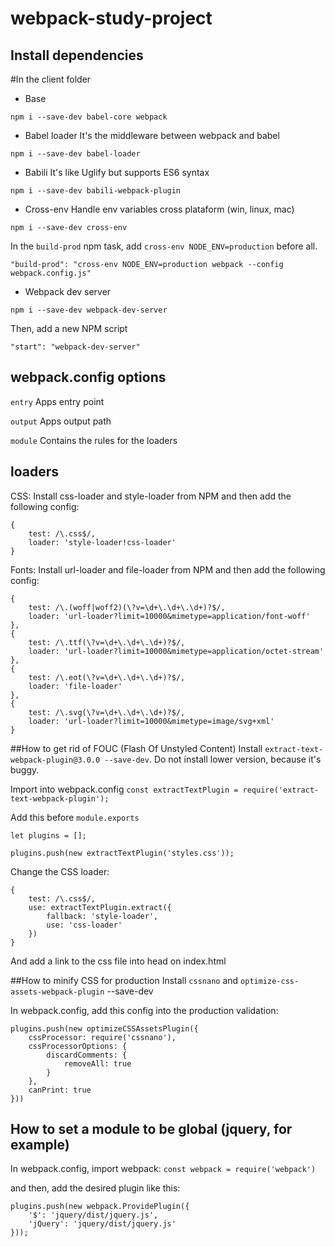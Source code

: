 # webpack-study-project

## Install dependencies

#In the client folder
* Base

`npm i --save-dev babel-core webpack`

* Babel loader
It's the middleware between webpack and babel

`npm i --save-dev babel-loader`

* Babili
It's like Uglify but supports ES6 syntax

`npm i --save-dev babili-webpack-plugin`

* Cross-env
Handle env variables cross plataform (win, linux, mac)

`npm i --save-dev cross-env`

In the `build-prod` npm task, add `cross-env NODE_ENV=production` before all.

`"build-prod": "cross-env NODE_ENV=production webpack --config webpack.config.js"` 

* Webpack dev server

`npm i --save-dev webpack-dev-server`

Then, add a new NPM script

`"start": "webpack-dev-server"`

## webpack.config options
`entry`
Apps entry point

`output`
Apps output path

`module`
Contains the rules for the loaders

## loaders

CSS:
Install css-loader and style-loader from NPM and then add the following config: 
```
{
    test: /\.css$/,
    loader: 'style-loader!css-loader'
}
```
Fonts:
Install url-loader and file-loader from NPM and then add the following config: 
```
{ 
    test: /\.(woff|woff2)(\?v=\d+\.\d+\.\d+)?$/, 
    loader: 'url-loader?limit=10000&mimetype=application/font-woff' 
},
{ 
    test: /\.ttf(\?v=\d+\.\d+\.\d+)?$/, 
    loader: 'url-loader?limit=10000&mimetype=application/octet-stream'
},
{ 
    test: /\.eot(\?v=\d+\.\d+\.\d+)?$/, 
    loader: 'file-loader' 
},
{ 
    test: /\.svg(\?v=\d+\.\d+\.\d+)?$/, 
    loader: 'url-loader?limit=10000&mimetype=image/svg+xml' 
}   
```

##How to get rid of FOUC (Flash Of Unstyled Content)
Install `extract-text-webpack-plugin@3.0.0 --save-dev`. Do not install lower version, because it's buggy.

Import into webpack.config
`const extractTextPlugin = require('extract-text-webpack-plugin');`

Add this before `module.exports`
```
let plugins = [];

plugins.push(new extractTextPlugin('styles.css'));

```

Change the CSS loader: 
```
{
    test: /\.css$/,
    use: extractTextPlugin.extract({
        fallback: 'style-loader',
        use: 'css-loader'
    })
}
```

And add a link to the css file into head on index.html

##How to minify CSS for production
Install `cssnano` and `optimize-css-assets-webpack-plugin` --save-dev

In webpack.config, add this config into the production validation: 
```
plugins.push(new optimizeCSSAssetsPlugin({
    cssProcessor: require('cssnano'),
    cssProcessorOptions: {
        discardComments: {
            removeAll: true
        }
    },
    canPrint: true 
}))
```

## How to set a module to be global (jquery, for example)

In webpack.config, import webpack: 
`const webpack = require('webpack')`

and then, add the desired plugin like this: 
```
plugins.push(new webpack.ProvidePlugin({
    '$': 'jquery/dist/jquery.js',
    'jQuery': 'jquery/dist/jquery.js'
}));
```




